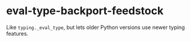 # eval-type-backport-feedstock
Like `typing._eval_type`, but lets older Python versions use newer typing features.
